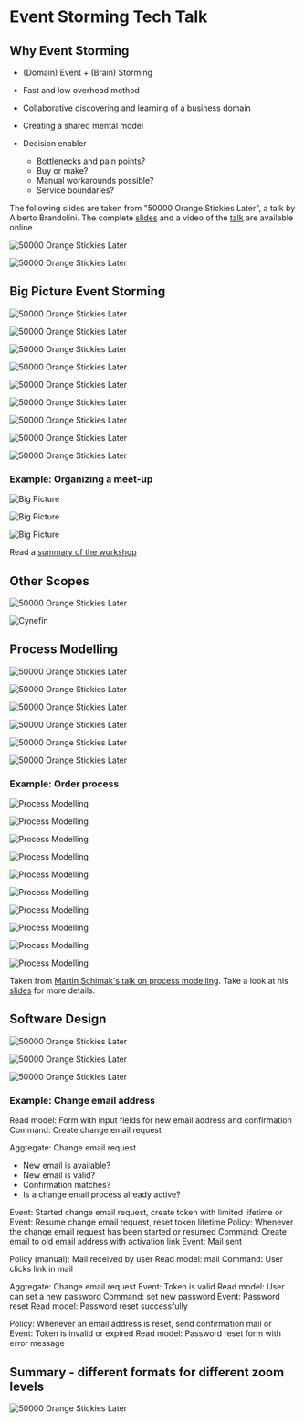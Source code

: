 # Event Storming Tech Talk

## Why Event Storming

- (Domain) Event + (Brain) Storming

- Fast and low overhead method 
- Collaborative discovering and learning of a business domain
- Creating a shared mental model
- Decision enabler
  - Bottlenecks and pain points?
  - Buy or make? 
  - Manual workarounds possible?
  - Service boundaries?

The following slides are taken from "50000 Orange Stickies Later", a talk by Alberto Brandolini. The complete 
[slides](https://de.slideshare.net/ziobrando/50000-orange-stickies-later) and a video of the 
[talk](https://www.youtube.com/watch?v=1i6QYvYhlYQ) are available online. 

![50000 Orange Stickies Later](50000-orange-stickies-later-04.jpg)

![50000 Orange Stickies Later](50000-orange-stickies-later-18.jpg)

## Big Picture Event Storming

![50000 Orange Stickies Later](50000-orange-stickies-later-01.jpg)

![50000 Orange Stickies Later](50000-orange-stickies-later-02.jpg)

![50000 Orange Stickies Later](50000-orange-stickies-later-03.jpg)

![50000 Orange Stickies Later](50000-orange-stickies-later-05.jpg)

![50000 Orange Stickies Later](50000-orange-stickies-later-06.jpg)

![50000 Orange Stickies Later](50000-orange-stickies-later-07.jpg)

![50000 Orange Stickies Later](50000-orange-stickies-later-08.jpg)

![50000 Orange Stickies Later](50000-orange-stickies-later-19.jpg)

![50000 Orange Stickies Later](50000-orange-stickies-later-20.jpg)

### Example: Organizing a meet-up

![Big Picture](big-picture-1.jpg)

![Big Picture](big-picture-2.jpg)

![Big Picture](big-picture-3.jpg)

Read a [summary of the workshop](https://medium.com/jugthde/domain-driven-design-renaissance-event-storming-a193db8ef887)

## Other Scopes

![50000 Orange Stickies Later](50000-orange-stickies-later-21.jpg)

![Cynefin](Cynefin.png)

## Process Modelling

![50000 Orange Stickies Later](50000-orange-stickies-later-09.jpg)

![50000 Orange Stickies Later](50000-orange-stickies-later-10.jpg)

![50000 Orange Stickies Later](50000-orange-stickies-later-11.jpg)

![50000 Orange Stickies Later](50000-orange-stickies-later-12.jpg)

![50000 Orange Stickies Later](50000-orange-stickies-later-13.jpg)

![50000 Orange Stickies Later](50000-orange-stickies-later-14.jpg)

### Example: Order process

![Process Modelling](process-modelling-01.jpg)

![Process Modelling](process-modelling-02.jpg)

![Process Modelling](process-modelling-03.jpg)

![Process Modelling](process-modelling-04.jpg)

![Process Modelling](process-modelling-05.jpg)

![Process Modelling](process-modelling-06.jpg)

![Process Modelling](process-modelling-07.jpg)

![Process Modelling](process-modelling-08.jpg)

![Process Modelling](process-modelling-09.jpg)

![Process Modelling](process-modelling-10.jpg)

Taken from [Martin Schimak's talk on process modelling](https://skillsmatter.com/skillscasts/11518-know-the-flow-events-commands-and-long-running-services). Take a look at his [slides](https://speakerdeck.com/martinschimak/ddd-exchange-london-2018-know-the-flow-events-commands-and-long-running-services) for more details.

## Software Design

![50000 Orange Stickies Later](50000-orange-stickies-later-15.jpg)

![50000 Orange Stickies Later](50000-orange-stickies-later-16.jpg)

![50000 Orange Stickies Later](50000-orange-stickies-later-17.jpg)


### Example: Change email address

Read model: Form with input fields for new email address and confirmation
Command: Create change email request

Aggregate: Change email request
- New email is available? 
- New email is valid?
- Confirmation matches?
- Is a change email process already active?

Event: Started change email request, create token with limited lifetime
or Event: Resume change email request, reset token lifetime
Policy: Whenever the change email request has been started or resumed
Command: Create email to old email address with activation link
Event: Mail sent

Policy (manual): Mail received by user
Read model: mail
Command: User clicks link in mail

Aggregate: Change email request
Event: Token is valid
Read model: User can set a new password
Command: set new password
Event: Password reset
Read model: Password reset successfully

Policy: Whenever an email address is reset, send confirmation mail
or Event: Token is invalid or expired
Read model: Password reset form with error message

## Summary - different formats for different zoom levels

![50000 Orange Stickies Later](50000-orange-stickies-later-21.jpg)
